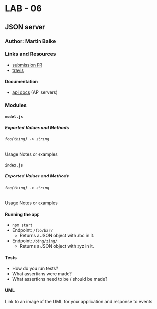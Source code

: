 # LAB - 06

## JSON server

### Author: Martin Balke

### Links and Resources
* [submission PR](http://xyz.com)
* [travis](http://xyz.com)

#### Documentation
* [api docs](http://xyz.com) (API servers)

### Modules
#### `model.js`
##### Exported Values and Methods

###### `foo(thing) -> string`
Usage Notes or examples

#### `index.js`
##### Exported Values and Methods

###### `foo(thing) -> string`
Usage Notes or examples


#### Running the app
* `npm start`
* Endpoint: `/foo/bar/`
  * Returns a JSON object with abc in it.
* Endpoint: `/bing/zing/`
  * Returns a JSON object with xyz in it.
  
#### Tests
* How do you run tests?
* What assertions were made?
* What assertions need to be / should be made?

#### UML
Link to an image of the UML for your application and response to events